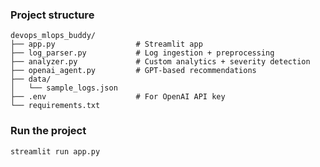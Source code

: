 ### Project structure
    devops_mlops_buddy/
    ├── app.py                  # Streamlit app
    ├── log_parser.py           # Log ingestion + preprocessing
    ├── analyzer.py             # Custom analytics + severity detection
    ├── openai_agent.py         # GPT-based recommendations
    ├── data/
    │   └── sample_logs.json
    ├── .env                    # For OpenAI API key
    └── requirements.txt

### Run the project
    

    streamlit run app.py


